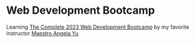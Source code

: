 # Web Development Bootcamp

Learning [The Complete 2023 Web Development Bootcamp](https://www.udemy.com/course/the-complete-web-development-bootcamp/) by my favorite instructor [Maestro Angela Yu](https://www.udemy.com/course/the-complete-web-development-bootcamp/#instructor-1)